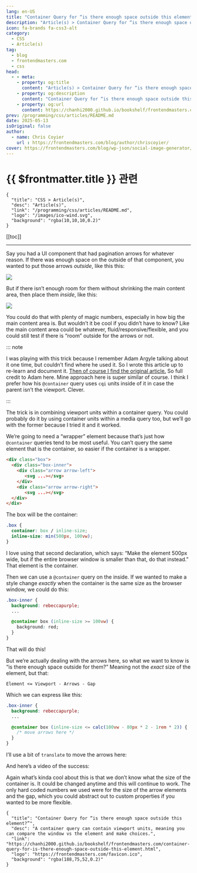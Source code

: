 ```yaml
---
lang: en-US
title: "Container Query for “is there enough space outside this element?”"
description: "Article(s) > Container Query for “is there enough space outside this element?”"
icon: fa-brands fa-css3-alt
category:
  - CSS
  - Article(s)
tag:
  - blog
  - frontendmasters.com
  - css
head:
  - - meta:
    - property: og:title
      content: "Article(s) > Container Query for “is there enough space outside this element?”"
    - property: og:description
      content: "Container Query for “is there enough space outside this element?”"
    - property: og:url
      content: https://chanhi2000.github.io/bookshelf/frontendmasters.com/container-query-for-is-there-enough-space-outside-this-element.html
prev: /programming/css/articles/README.md
date: 2025-05-13
isOriginal: false
author:
  - name: Chris Coyier
    url : https://frontendmasters.com/blog/author/chriscoyier/
cover: https://frontendmasters.com/blog/wp-json/social-image-generator/v1/image/5796
---
```


# {{ $frontmatter.title }} 관련

```component VPCard
{
  "title": "CSS > Article(s)",
  "desc": "Article(s)",
  "link": "/programming/css/articles/README.md",
  "logo": "/images/ico-wind.svg",
  "background": "rgba(10,10,10,0.2)"
}
```

[[toc]]

---

<SiteInfo
  name="Container Query for “is there enough space outside this element?”"
  desc="A container query can contain viewport units, meaning you can compare the window vs the element and make choices."
  url="https://frontendmasters.com/blog/container-query-for-is-there-enough-space-outside-this-element/"
  logo="https://frontendmasters.com/favicon.ico"
  preview="https://frontendmasters.com/blog/wp-json/social-image-generator/v1/image/5796"/>

Say you had a UI component that had pagination arrows for whatever reason. If there was enough space on the outside of that component, you wanted to put those arrows *outside*, like this this:

![](https://i0.wp.com/frontendmasters.com/blog/wp-content/uploads/2025/05/Screenshot-2025-05-06-at-2.25.55%E2%80%AFPM.png?resize=1024%2C647&ssl=1)

But if there isn’t enough room for them without shrinking the main content area, then place them *inside*, like this:

![](https://i0.wp.com/frontendmasters.com/blog/wp-content/uploads/2025/05/Screenshot-2025-05-06-at-2.25.59%E2%80%AFPM.png?resize=977%2C1024&ssl=1)

You could do that with plenty of magic numbers, especially in how big the main content area is. But wouldn’t it be cool if you didn’t have to know? Like the main content area could be whatever, fluid/responsive/flexible, and you could still test if there is “room” outside for the arrows or not.

::: note

I was playing with this trick because I remember Adam Argyle talking about it one time, but couldn’t find where he used it. So I wrote this article up to re-learn and document it. [<FontIcon icon="fas fa-globe"/>Then of course I find the original article.](https://nerdy.dev/carousel-adaptive-anchor-positioning-with-calc-in-a-container-query) So full credit to Adam here. Mine approach here is super similar of course. I think I prefer how his `@container` query uses `cqi` units inside of it in case the parent isn’t the viewport. Clever.

:::

The trick is in combining viewport units within a container query. You could probably do it by using container units within a media query too, but we’ll go with the former because I tried it and it worked.

We’re going to need a “wrapper” element because that’s just how `@container` queries tend to be most useful. You can’t query the same element that is the container, so easier if the container is a wrapper.

```html
<div class="box">
  <div class="box-inner">
    <div class="arrow arrow-left">
       <svg ...></svg>
    </div>
    <div class="arrow arrow-right">
       <svg ...></svg>
  </div>
</div>
```

The box will be the container:

```css
.box {
  container: box / inline-size;
  inline-size: min(500px, 100vw);
}
```

I love using that second declaration, which says: “Make the element 500px wide, but if the entire browser window is smaller than that, do that instead.” That element is the container.

Then we can use a `@container` query on the inside. If we wanted to make a style change *exactly* when the container is the same size as the browser window, we could do this:

```css
.box-inner {
  background: rebeccapurple;
  ...

  @container box (inline-size >= 100vw) {
    background: red;
  }
}
```

That will do this!

<VidStack src="https://videopress.com/4dab2ccc-f0df-4323-a89e-731675cd93c2" />

But we’re actually dealing with the arrows here, so what we want to know is “is there enough space outside for them?” Meaning not the *exact* size of the element, but that:

```
Element <= Viewport - Arrows - Gap
```

Which we can express like this:

```css
.box-inner {
  background: rebeccapurple;
  ...

  @container box (inline-size <= calc(100vw - 80px * 2 - 1rem * 2)) {
    /* move arrows here */
  }
}
```

I’ll use a bit of `translate` to move the arrows here:

<CodePen
  user="chriscoyier"
  slug-hash="qEEVjeR"
  title="Query for “is there enough space outside?”"
  :default-tab="['css','result']"
  :theme="$isDarkmode ? 'dark': 'light'"/>

And here’s a video of the success:

<VidStack src="https://videos.files.wordpress.com/hKDgwenc/cleanshot-2025-05-09-at-13.28.18_mp4_vp9_2160p.original.jpg?w=605" />

Again what’s kinda cool about this is that we don’t know what the size of the container is. It could be changed anytime and this will continue to work. The only hard coded numbers we used were for the size of the arrow elements and the gap, which you could abstract out to custom properties if you wanted to be more flexible.

<!-- TODO: add ARTICLE CARD -->
```component VPCard
{
  "title": "Container Query for “is there enough space outside this element?”",
  "desc": "A container query can contain viewport units, meaning you can compare the window vs the element and make choices.",
  "link": "https://chanhi2000.github.io/bookshelf/frontendmasters.com/container-query-for-is-there-enough-space-outside-this-element.html",
  "logo": "https://frontendmasters.com/favicon.ico",
  "background": "rgba(188,75,52,0.2)"
}
```
